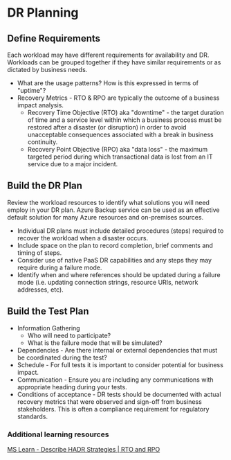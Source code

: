 # DR Planning

## Define Requirements
Each workload may have different requirements for availability and DR. Workloads can be grouped together if they have similar requirements or as dictated by business needs.

  - What are the usage patterns? How is this expressed in terms of "uptime"? 
  - Recovery Metrics - RTO & RPO are typically the outcome of a business impact analysis. 
      - Recovery Time Objective (RTO) aka "downtime" - the target duration of time and a service level within which a business process must be restored after a disaster (or disruption) in order to avoid unacceptable consequences associated with a break in business continuity. 
      - Recovery Point Objective (RPO) aka "data loss" - the maximum targeted period during which transactional data is lost from an IT service due to a major incident.

## Build the DR Plan

Review the workload resources to identify what solutions you will need employ in your DR plan. Azure Backup service can be used as an effective default solution for many Azure resources and on-premises sources.

  - Individual DR plans must include detailed procedures (steps) required to recover the workload when a disaster occurs. 
  - Include space on the plan to record completion, brief comments and timing of steps.
  - Consider use of native PaaS DR capabilities and any steps they may require during a failure mode.
  - Identify when and where references should be updated during a failure mode (i.e. updating connection strings, resource URIs, network addresses, etc).

## Build the Test Plan
  - Information Gathering 
    - Who will need to participate? 
    - What is the failure mode that will be simulated?
  - Dependencies - Are there internal or external dependencies that must be coordinated during the test?
  - Schedule - For full tests it is important to consider potential for business impact.
  - Communication - Ensure you are including any communications with appropriate heading during your tests.
  - Conditions of acceptance - DR tests should be documented with actual recovery metrics that were observed and sign-off from business stakeholders. This is often a compliance requirement for  regulatory standards.

### Additional learning resources

[MS Learn - Describe HADR Strategies | RTO and RPO](https://docs.microsoft.com/en-us/learn/modules/describe-high-availability-disaster-recovery-strategies/2-describe-recovery-time-objective-recovery-point-objective)